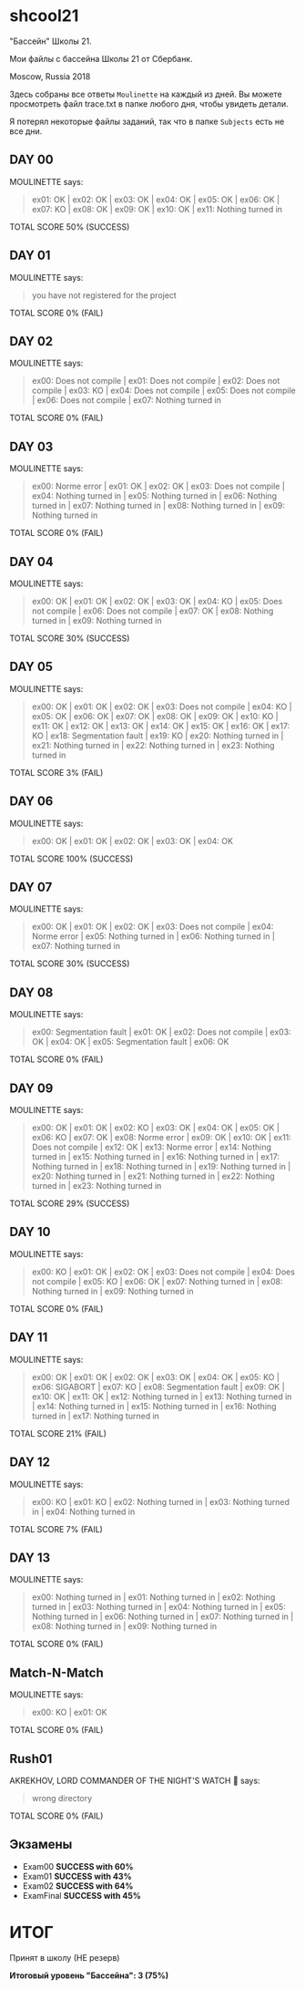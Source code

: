 # shcool21
"Бассейн" Школы 21.

Мои файлы с бассейна Школы 21 от Сбербанк.

Moscow, Russia
2018

Здесь собраны все ответы `Moulinette` на каждый из дней. Вы можете просмотреть файл trace.txt в папке любого дня, чтобы увидеть детали.

Я потерял некоторые файлы заданий, так что в папке `Subjects` есть не все дни.
## DAY 00
MOULINETTE says:
>ex01: OK | ex02: OK | ex03: OK | ex04: OK | ex05: OK | ex06: OK | ex07: KO | ex08: OK | ex09: OK | ex10: OK | ex11: Nothing turned in

TOTAL SCORE 50% (SUCCESS)
## DAY 01
MOULINETTE says:
>you have not registered for the project

TOTAL SCORE 0% (FAIL)
## DAY 02
MOULINETTE says:
>ex00: Does not compile | ex01: Does not compile | ex02: Does not compile | ex03: KO | ex04: Does not compile | ex05: Does not compile | ex06: Does not compile | ex07: Nothing turned in

TOTAL SCORE 0% (FAIL)
## DAY 03
MOULINETTE says:
>ex00: Norme error | ex01: OK | ex02: OK | ex03: Does not compile | ex04: Nothing turned in | ex05: Nothing turned in | ex06: Nothing turned in | ex07: Nothing turned in | ex08: Nothing turned in | ex09: Nothing turned in

TOTAL SCORE 0% (FAIL)
## DAY 04
MOULINETTE says:
>ex00: OK | ex01: OK | ex02: OK | ex03: OK | ex04: KO | ex05: Does not compile | ex06: Does not compile | ex07: OK | ex08: Nothing turned in | ex09: Nothing turned in

TOTAL SCORE 30% (SUCCESS)
## DAY 05
MOULINETTE says:
>ex00: OK | ex01: OK | ex02: OK | ex03: Does not compile | ex04: KO | ex05: OK | ex06: OK | ex07: OK | ex08: OK | ex09: OK | ex10: KO | ex11: OK | ex12: OK | ex13: OK | ex14: OK | ex15: OK | ex16: OK | ex17: KO | ex18: Segmentation fault | ex19: KO | ex20: Nothing turned in | ex21: Nothing turned in | ex22: Nothing turned in | ex23: Nothing turned in

TOTAL SCORE 3% (FAIL)
## DAY 06
MOULINETTE says:
>ex00: OK | ex01: OK | ex02: OK | ex03: OK | ex04: OK

TOTAL SCORE 100% (SUCCESS)
## DAY 07
MOULINETTE says:
>ex00: OK | ex01: OK | ex02: OK | ex03: Does not compile | ex04: Norme error | ex05: Nothing turned in | ex06: Nothing turned in | ex07: Nothing turned in

TOTAL SCORE 30% (SUCCESS)
## DAY 08
MOULINETTE says:
>ex00: Segmentation fault | ex01: OK | ex02: Does not compile | ex03: OK | ex04: OK | ex05: Segmentation fault | ex06: OK

TOTAL SCORE 0% (FAIL)
## DAY 09
MOULINETTE says:
>ex00: OK | ex01: OK | ex02: KO | ex03: OK | ex04: OK | ex05: OK | ex06: KO | ex07: OK | ex08: Norme error | ex09: OK | ex10: OK | ex11: Does not compile | ex12: OK | ex13: Norme error | ex14: Nothing turned in | ex15: Nothing turned in | ex16: Nothing turned in | ex17: Nothing turned in | ex18: Nothing turned in | ex19: Nothing turned in | ex20: Nothing turned in | ex21: Nothing turned in | ex22: Nothing turned in | ex23: Nothing turned in

TOTAL SCORE 29% (SUCCESS)
## DAY 10
MOULINETTE says:
>ex00: KO | ex01: OK | ex02: OK | ex03: Does not compile | ex04: Does not compile | ex05: KO | ex06: OK | ex07: Nothing turned in | ex08: Nothing turned in | ex09: Nothing turned in

TOTAL SCORE 0% (FAIL)
## DAY 11
MOULINETTE says:
>ex00: OK | ex01: OK | ex02: OK | ex03: OK | ex04: OK | ex05: KO | ex06: SIGABORT | ex07: KO | ex08: Segmentation fault | ex09: OK | ex10: OK | ex11: OK | ex12: Nothing turned in | ex13: Nothing turned in | ex14: Nothing turned in | ex15: Nothing turned in | ex16: Nothing turned in | ex17: Nothing turned in

TOTAL SCORE 21% (FAIL)
## DAY 12
MOULINETTE says:
>ex00: KO | ex01: KO | ex02: Nothing turned in | ex03: Nothing turned in | ex04: Nothing turned in

TOTAL SCORE 7% (FAIL)
## DAY 13
MOULINETTE says:
>ex00: Nothing turned in | ex01: Nothing turned in | ex02: Nothing turned in | ex03: Nothing turned in | ex04: Nothing turned in | ex05: Nothing turned in | ex06: Nothing turned in | ex07: Nothing turned in | ex08: Nothing turned in | ex09: Nothing turned in

TOTAL SCORE 0% (FAIL)
## Match-N-Match
MOULINETTE says:
>ex00: KO | ex01: OK

TOTAL SCORE 0% (FAIL)
## Rush01
AKREKHOV, LORD COMMANDER OF THE NIGHT'S WATCH 🦅 says:
>wrong directory

TOTAL SCORE 0% (FAIL)

## Экзамены
- Exam00 __SUCCESS with 60%__
- Exam01 __SUCCESS with 43%__
- Exam02 __SUCCESS with 64%__
- ExamFinal __SUCCESS with 45%__

# ИТОГ
Принят в школу (НЕ резерв)

__Итоговый уровень "Бассейна": 3 (75%)__
